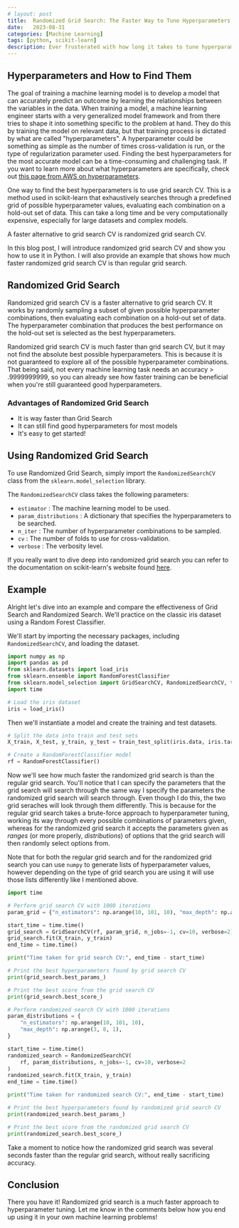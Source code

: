 ```yaml
---
# layout: post
title:  Randomized Grid Search: The Faster Way to Tune Hyperparameters
date:   2023-08-31
categories: [Machine Learning]
tags: [python, scikit-learn]
description: Ever frusterated with how long it takes to tune hyperparameters for your machine learning model? Try scikit-learn's randomized grid search!
---
```


## Hyperparameters and How to Find Them

The goal of training a machine learning model is to develop a model that can accurately predict an outcome by learning the relationships between the variables in the data. When training a model, a machine learning engineer starts with a very generalized model framework and from there tries to shape it into something specific to the problem at hand. They do this by training the model on relevant data, but that training process is dictated by what are called "hyperparameters". A hyperparameter could be something as simple as the number of times cross-validation is run, or the type of regularization parameter used. Finding the best hyperparameters for the most accurate model can be a time-consuming and challenging task. If you want to learn more about what hyperparameters are specifically, check out [this page from AWS on hyperparameters](https://aws.amazon.com/what-is/hyperparameter-tuning/).

One way to find the best hyperparameters is to use grid search CV. This is a method used in scikit-learn that exhaustively searches through a predefined grid of possible hyperparameter values, evaluating each combination on a hold-out set of data. This can take a long time and be very computationally expensive, especially for large datasets and complex models.

A faster alternative to grid search CV is randomized grid search CV.

In this blog post, I will introduce randomized grid search CV and show you how to use it in Python. I will also provide an example that shows how much faster randomized grid search CV is than regular grid search.

## Randomized Grid Search

Randomized grid search CV is a faster alternative to grid search CV. It works by randomly sampling a subset of given possible hyperparameter combinations, then evaluating each combination on a hold-out set of data. The hyperparameter combination that produces the best performance on the hold-out set is selected as the best hyperparameters.

Randomized grid search CV is much faster than grid search CV, but it may not find the absolute best possible hyperparameters. This is because it is not guaranteed to explore all of the possible hyperparameter combinations. That being said, not every machine learning task needs an accuracy > .9999999999, so you can already see how faster training can be beneficial when you're still guaranteed good hyperparameters.

### Advantages of Randomized Grid Search

* It is way faster than Grid Search
* It can still find good hyperparameters for most models
* It's easy to get started!

## Using Randomized Grid Search

To use Randomized Grid Search, simply import the `RandomizedSearchCV` class from the `sklearn.model_selection` library.

The `RandomizedSearchCV` class takes the following parameters:

* `estimator` : The machine learning model to be used.
* `param_distributions` : A dictionary that specifies the hyperparameters to be searched.
* `n_iter` : The number of hyperparameter combinations to be sampled.
* `cv` : The number of folds to use for cross-validation.
* `verbose` : The verbosity level.

If you really want to dive deep into randomized grid search you can refer to the documentation on scikit-learn's website found [here](https://scikit-learn.org/stable/modules/generated/sklearn.model_selection.RandomizedSearchCV.html).

## Example

Alright let's dive into an example and compare the effectiveness of Grid Search and Randomized Search. We'll practice on the classic iris dataset using a Random Forest Classifier.

We'll start by importing the necessary packages, including `RandomizedSearchCV`, and loading the dataset.

```python
import numpy as np
import pandas as pd
from sklearn.datasets import load_iris
from sklearn.ensemble import RandomForestClassifier
from sklearn.model_selection import GridSearchCV, RandomizedSearchCV, train_test_split
import time

# Load the iris dataset
iris = load_iris()
```

Then we'll instantiate a model and create the training and test datasets.

```python
# Split the data into train and test sets
X_train, X_test, y_train, y_test = train_test_split(iris.data, iris.target, test_size=0.25)

# Create a RandomForestClassifier model
rf = RandomForestClassifier()
```

Now we'll see how much faster the randomized grid search is than the regular grid search. You'll notice that I can specify the parameters that the grid search will search through the same way I specify the parameters the randomized grid search will search through. Even though I do this, the two grid seraches will look through them differently. This is because for the regular grid search takes a brute-force approach to hyperparameter tuning, working its way through every possible combinations of parameters given, whereas for the randomized grid search it accepts the parameters given as *ranges* (or more properly, *distributions*) of options that the grid search will then randomly select options from.

Note that for both the regular grid search and for the randomized grid search you can use `numpy` to generate lists of hyperparameter values, however depending on the type of grid search you are using it will use those lists differently like I mentioned above.

```python
import time

# Perform grid search CV with 1000 iterations
param_grid = {"n_estimators": np.arange(10, 101, 10), "max_depth": np.arange(3, 8, 1)}

start_time = time.time()
grid_search = GridSearchCV(rf, param_grid, n_jobs=-1, cv=10, verbose=2)
grid_search.fit(X_train, y_train)
end_time = time.time()

print("Time taken for grid search CV:", end_time - start_time)

# Print the best hyperparameters found by grid search CV
print(grid_search.best_params_)

# Print the best score from the grid search CV
print(grid_search.best_score_)

# Perform randomized search CV with 1000 iterations
param_distributions = {
    "n_estimators": np.arange(10, 101, 10),
    "max_depth": np.arange(3, 8, 1),
}

start_time = time.time()
randomized_search = RandomizedSearchCV(
    rf, param_distributions, n_jobs=-1, cv=10, verbose=2
)
randomized_search.fit(X_train, y_train)
end_time = time.time()

print("Time taken for randomized search CV:", end_time - start_time)

# Print the best hyperparameters found by randomized grid search CV
print(randomized_search.best_params_)

# Print the best score from the randomized grid search CV
print(randomized_search.best_score_)
```

Take a moment to notice how the randomized grid search was several seconds faster than the regular grid search, without really sacrificing accuracy.

## Conclusion

There you have it! Randomized grid search is a much faster approach to hyperparameter tuning. Let me know in the comments below how you end up using it in your own machine learning problems!
